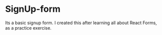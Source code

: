 # SignUp-form

Its a basic signup form. I created this after learning all about React Forms, as a practice exercise.